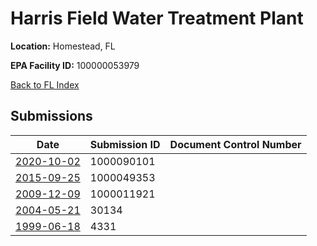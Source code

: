 # Harris Field Water Treatment Plant

**Location:** Homestead, FL

**EPA Facility ID:** 100000053979

[Back to FL Index](../../index.md)

## Submissions

| Date | Submission ID | Document Control Number |
|------|--------------|-------------------------|
| [2020-10-02](submissions/1000090101.md) | 1000090101 |  |
| [2015-09-25](submissions/1000049353.md) | 1000049353 |  |
| [2009-12-09](submissions/1000011921.md) | 1000011921 |  |
| [2004-05-21](submissions/30134.md) | 30134 |  |
| [1999-06-18](submissions/4331.md) | 4331 |  |
